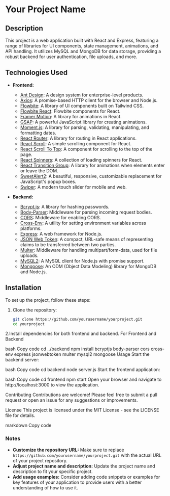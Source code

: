 # Your Project Name

## Description

This project is a web application built with React and Express, featuring a range of libraries for UI components, state management, animations, and API handling. It utilizes MySQL and MongoDB for data storage, providing a robust backend for user authentication, file uploads, and more.

## Technologies Used

- **Frontend:**
  - [Ant Design](https://ant.design/): A design system for enterprise-level products.
  - [Axios](https://axios-http.com/): A promise-based HTTP client for the browser and Node.js.
  - [Flowbite](https://flowbite.com/): A library of UI components built on Tailwind CSS.
  - [Flowbite React](https://flowbite-react.com/): Flowbite components for React.
  - [Framer Motion](https://www.framer.com/motion/): A library for animations in React.
  - [GSAP](https://greensock.com/gsap/): A powerful JavaScript library for creating animations.
  - [Moment.js](https://momentjs.com/): A library for parsing, validating, manipulating, and formatting dates.
  - [React Router](https://reactrouter.com/): A library for routing in React applications.
  - [React Scroll](https://www.npmjs.com/package/react-scroll): A simple scrolling component for React.
  - [React Scroll To Top](https://www.npmjs.com/package/react-scroll-to-top): A component for scrolling to the top of the page.
  - [React Spinners](https://www.npmjs.com/package/react-spinners): A collection of loading spinners for React.
  - [React Transition Group](https://reactcommunity.org/react-transition-group/): A library for animations when elements enter or leave the DOM.
  - [SweetAlert2](https://sweetalert2.github.io/): A beautiful, responsive, customizable replacement for JavaScript's popup boxes.
  - [Swiper](https://swiperjs.com/): A modern touch slider for mobile and web.

- **Backend:**
  - [Bcrypt.js](https://github.com/dcodeIO/bcrypt.js): A library for hashing passwords.
  - [Body-Parser](https://www.npmjs.com/package/body-parser): Middleware for parsing incoming request bodies.
  - [CORS](https://www.npmjs.com/package/cors): Middleware for enabling CORS.
  - [Cross-Env](https://www.npmjs.com/package/cross-env): A utility for setting environment variables across platforms.
  - [Express](https://expressjs.com/): A web framework for Node.js.
  - [JSON Web Token](https://jwt.io/): A compact, URL-safe means of representing claims to be transferred between two parties.
  - [Multer](https://www.npmjs.com/package/multer): Middleware for handling multipart/form-data, used for file uploads.
  - [MySQL2](https://www.npmjs.com/package/mysql2): A MySQL client for Node.js with promise support.
  - [Mongoose](https://mongoosejs.com/): An ODM (Object Data Modeling) library for MongoDB and Node.js.

## Installation

To set up the project, follow these steps:

1. Clone the repository:

   ```bash
   git clone https://github.com/yourusername/yourproject.git
   cd yourproject
2.Install dependencies for both frontend and backend.
For Frontend and Backend


bash
Copy code
cd ../backend
npm install bcryptjs body-parser cors cross-env express jsonwebtoken multer mysql2 mongoose
Usage
Start the backend server:

bash
Copy code
cd backend
node server.js
Start the frontend application:

bash
Copy code
cd frontend
npm start
Open your browser and navigate to http://localhost:3000 to view the application.

Contributing
Contributions are welcome! Please feel free to submit a pull request or open an issue for any suggestions or improvements.

License
This project is licensed under the MIT License - see the LICENSE file for details.

markdown
Copy code

### Notes

- **Customize the repository URL:** Make sure to replace `https://github.com/yourusername/yourproject.git` with the actual URL of your project repository.
- **Adjust project name and description:** Update the project name and description to fit your specific project.
- **Add usage examples:** Consider adding code snippets or examples for key features of your application to provide users with a better understanding of how to use it.





